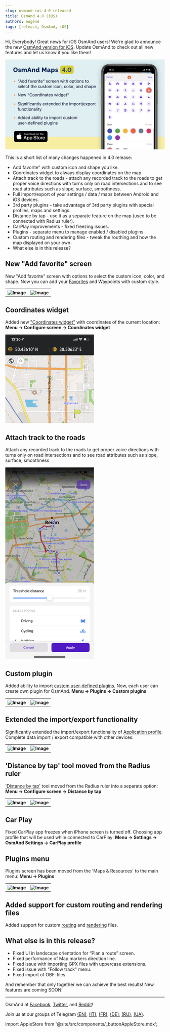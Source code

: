 ```yaml
---
slug: osmand-ios-4-0-released
title: OsmAnd 4.0 (iOS)
authors: eugene
tags: [release, OsmAnd, iOS]
---
```


Hi, Everybody!
Great news for iOS OsmAnd users! We're glad to announce the new <a href="https://itunes.apple.com/us/app/osmand-maps-travel-navigate/id934850257">OsmAnd version for iOS</a>. Update OsmAnd to check out all new features and let us know if you like them!

![OsmAnd iOS 4.0](./banner.png)

<!--truncate-->


This is a short list of many changes happened in 4.0 release:
- Add favorite" with custom icon and shape you like.
- Coordinates widget to always display coordinates on the map.
- Attach track to the roads - attach any recorded track to the roads to get proper voice directions with turns only on road intersections and to see  road attributes such as slope, surface, smoothness.
- Full import/export of your settings / data / maps between Android and iOS devices.
- 3rd party plugins - take advantage of 3rd party plugins with special profiles, maps and settings.
- Distance by tap - use it as a separate feature on the map (used to be connected with Radius ruler).
- CarPlay improvements - fixed freezing issues.
- Plugins - separate menu to manage enabled / disabled plugins.
- Custom routing and rendering files - tweak the routhing and how the map displayed on your own.
- What else is in this release?


## New "Add favorite" screen

New "Add favorite" screen with options to select the custom icon, color, and shape. Now you can add your <a href="https://docs.osmand.net/en/main@latest/osmand/personal/favorites#favorite-point">Favorites</a> and Waypoints with custom style.


<table>
  <tr>
    <th><img src={require('./1.png').default} alt="Image"/></th>
    <th><img src={require('./2.png').default} alt="Image"/></th>
    </tr>
</table> 

## Coordinates widget

Added new <a href="https://docs.osmand.net/en/main@latest/osmand/widgets/info-widgets#coordinates-widget">"Coordinates widget"</a> with coordinates of the current location:
**Menu → Configure screen → Coordinates widget**

![OsmAnd iOS 4.0](./3.png)

## Attach track to the roads

Attach any recorded track to the roads to get proper voice directions with turns only on road intersections 
 and to see  road attributes such as slope, surface, smoothness

![OsmAnd iOS 4.0](./11.png)

## Custom plugin

Added ability to import <a href="https://osmand.net/features/custom-package">custom user-defined plugins</a>. Now, each user can create own plugin for OsmAnd.
**Menu → Plugins →  Custom plugins**

<table>
  <tr>
    <th><img src={require('./4.png').default} alt="Image"/></th>
    <th><img src={require('./5.png').default} alt="Image"/></th>
    </tr>
</table> 

## Extended the import/export functionality

Significantly extended the import/export functionality of <a href="https://osmand.net/features/navigation-profiles#navprof_ios">Application profile</a>. Complete data import / export compatible with other devices.

<table>
  <tr>
    <th><img src={require('./6.png').default} alt="Image"/></th>
    <th><img src={require('./7.png').default} alt="Image"/></th>
    </tr>
</table> 

## 'Distance by tap' tool moved from the Radius ruler

<a href="https://docs.osmand.net/en/main@latest/osmand/widgets/radius-ruler#distance-by-tap-tool">'Distance by tap'</a> tool moved from the Radius ruler into a separate option:
**Menu → Configure screen → Distance by tap**

<table>
  <tr>
    <th><img src={require('./8-2.png').default} alt="Image"/></th>
    <th><img src={require('./8.png').default} alt="Image"/></th>
    </tr>
</table> 

## Car Play

Fixed CarPlay app freezes when iPhone screen is turned off.
Choosing app profile that will be used while connected to CarPlay: **Menu → Settings → OsmAnd Settings → CarPlay profile**


## Plugins menu

Plugins screen has been moved from the 'Maps & Resources' to the main menu: **Menu → Plugins**

<table>
  <tr>
    <th><img src={require('./9.png').default} alt="Image"/></th>
    <th><img src={require('./10.png').default} alt="Image"/></th>
    </tr>
</table> 

## Added support for custom routing and rendering files

Added support for custom <a href="https://github.com/osmandapp/OsmAnd-resources/tree/master/routing">routing</a> and <a href="https://docs.osmand.net/ru/main@latest/development/osmand-file-formats/osmand-rendering-style">rendering</a> files.

## What else is in this release?

- Fixed UI in landscape orientation for “Plan a route” screen.
- Fixed performance of Map markers direction line.
- Fixed issue with importing GPX files with uppercase extensions.
- Fixed issue with "Follow track" menu.
- Fixed import of OBF-files.


And remember that only together we can achieve the best results!
New features are coming SOON!

____________________________ 

<p>OsmAnd at <a href="https://www.facebook.com/osmandapp/">Facebook</a>, <a href="https://www.twitter.com/osmandapp/">Twitter</a>, and <a href="https://www.reddit.com/r/OsmAnd/">Reddit</a>!</p>
 <p>Join us at our groups of Telegram <a href="https://t.me/OsmAndMaps">(EN)</a>, <a href="https://t.me/itosmand">(IT)</a>,  <a href="https://t.me/frosmand">(FR)</a>, <a href="https://t.me/deosmand">(DE)</a>, <a href="https://t.me/ruosmand">(RU)</a>, <a href="https://t.me/uaosmand">(UA)</a>.</p>


import AppleStore from '@site/src/components/_buttonAppleStore.mdx';

<AppleStore/>
